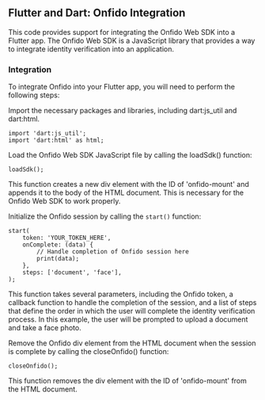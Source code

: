 <!-- 
This README describes the package. If you publish this package to pub.dev,
this README's contents appear on the landing page for your package.

For information about how to write a good package README, see the guide for
[writing package pages](https://dart.dev/guides/libraries/writing-package-pages). 

For general information about developing packages, see the Dart guide for
[creating packages](https://dart.dev/guides/libraries/create-library-packages)
and the Flutter guide for
[developing packages and plugins](https://flutter.dev/developing-packages). 
-->

## Flutter and Dart: Onfido Integration

This code provides support for integrating the Onfido Web SDK into a Flutter app. The Onfido Web SDK is a JavaScript
library that provides a way to integrate identity verification into an application.

### Integration
To integrate Onfido into your Flutter app, you will need to perform the following steps:

Import the necessary packages and libraries, including dart:js_util and dart:html.

```
import 'dart:js_util';
import 'dart:html' as html;
```

Load the Onfido Web SDK JavaScript file by calling the loadSdk() function:

```
loadSdk();
```

This function creates a new div element with the ID of 'onfido-mount' and appends it to the body of the HTML document.
This is necessary for the Onfido Web SDK to work properly.

Initialize the Onfido session by calling the `start()` function:

```
start(
    token: 'YOUR_TOKEN_HERE',
    onComplete: (data) {
        // Handle completion of Onfido session here
        print(data);
    },
    steps: ['document', 'face'],
);
```

This function takes several parameters, including the Onfido token, a callback function to handle the completion of the
session, and a list of steps that define the order in which the user will complete the identity verification process. In
this example, the user will be prompted to upload a document and take a face photo.

Remove the Onfido div element from the HTML document when the session is complete by calling the closeOnfido() function:

```
closeOnfido();
```

This function removes the div element with the ID of 'onfido-mount' from the HTML document.
